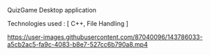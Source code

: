 QuizGame Desktop application

Technologies used : [ C++, File Handling ]

https://user-images.githubusercontent.com/87040096/143786033-a5cb2ac5-fa9c-4083-b8e7-527cc6b790a8.mp4


